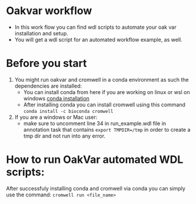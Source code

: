 # Oakvar workflow
- In this work flow you can find wdl scripts to automate your oak var installation and setup.
- You will get a wdl script for an automated workflow example, as well.
# Before you start
1. You might run oakvar and cromwell in a conda environment as such the dependencies are installed:
    - You can install conda from here if you are working on linux or wsl on windows [conda installation](https://docs.conda.io/projects/conda/en/latest/user-guide/install/linux.html)
    - After installing conda you can install cromwell using this command `conda install -c bioconda cromwell`
2. If you are a windows or Mac user:
    - make sure to uncomment line 34 in run_example.wdl file in  annotation task that contains `export TMPDIR=/tmp` in order to create a tmp dir and not run into any error.
# How to run OakVar automated WDL scripts: 
After successfuly installing conda and cromwell via conda you can simply use the command: `cromwell run <file_name>`